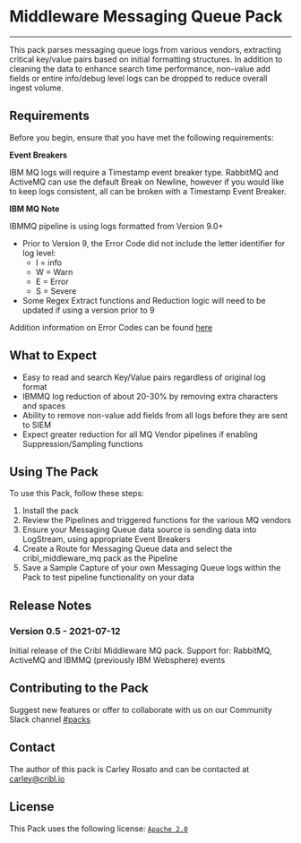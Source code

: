 # Middleware Messaging Queue Pack
----

This pack parses messaging queue logs from various vendors, extracting critical key/value pairs based on initial formatting structures.  In addition to cleaning the data to enhance search time performance, non-value add fields or entire info/debug level logs can be dropped to reduce overall ingest volume.

## Requirements

Before you begin, ensure that you have met the following requirements:

**Event Breakers**

IBM MQ logs will require a Timestamp event breaker type.  RabbitMQ and ActiveMQ can use the default Break on Newline, however if you would like to keep logs consistent, all can be broken with a Timestamp Event Breaker.

**IBM MQ Note**

IBMMQ pipeline is using logs formatted from Version 9.0+ 
* Prior to Version 9, the Error Code did not include the letter identifier for log level:
    * I = info
    * W = Warn
    * E = Error
    * S = Severe
* Some Regex Extract functions and Reduction logic will need to be updated if using a version prior to 9

Addition information on Error Codes can be found [here](https://www.ibm.com/docs/en/ibm-mq/9.2?topic=multiplatforms-amq5xxx-installable-services)

## What to Expect

* Easy to read and search Key/Value pairs regardless of original log format
* IBMMQ log reduction of about 20-30% by removing extra characters and spaces
* Ability to remove non-value add fields from all logs before they are sent to SIEM
* Expect greater reduction for all MQ Vendor pipelines if enabling Suppression/Sampling functions

## Using The Pack

To use this Pack, follow these steps:

1. Install the pack
2. Review the Pipelines and triggered functions for the various MQ vendors
2. Ensure your Messaging Queue data source is sending data into LogStream, using appropriate Event Breakers
3. Create a Route for Messaging Queue data and select the cribl_middleware_mq pack as the Pipeline
4. Save a Sample Capture of your own Messaging Queue logs within the Pack to test pipeline functionality on your data


## Release Notes

### Version 0.5 - 2021-07-12
Initial release of the Cribl Middleware MQ pack.
Support for: RabbitMQ, ActiveMQ and IBMMQ (previously IBM Websphere) events

## Contributing to the Pack
Suggest new features or offer to collaborate with us on our Community Slack channel [#packs](https://cribl-community.slack.com/archives/C021UP7ETM3)


## Contact
The author of this pack is Carley Rosato and can be contacted at <carley@cribl.io>


## License
This Pack uses the following license: [`Apache 2.0`](https://github.com/criblio/appscope/blob/master/LICENSE)
